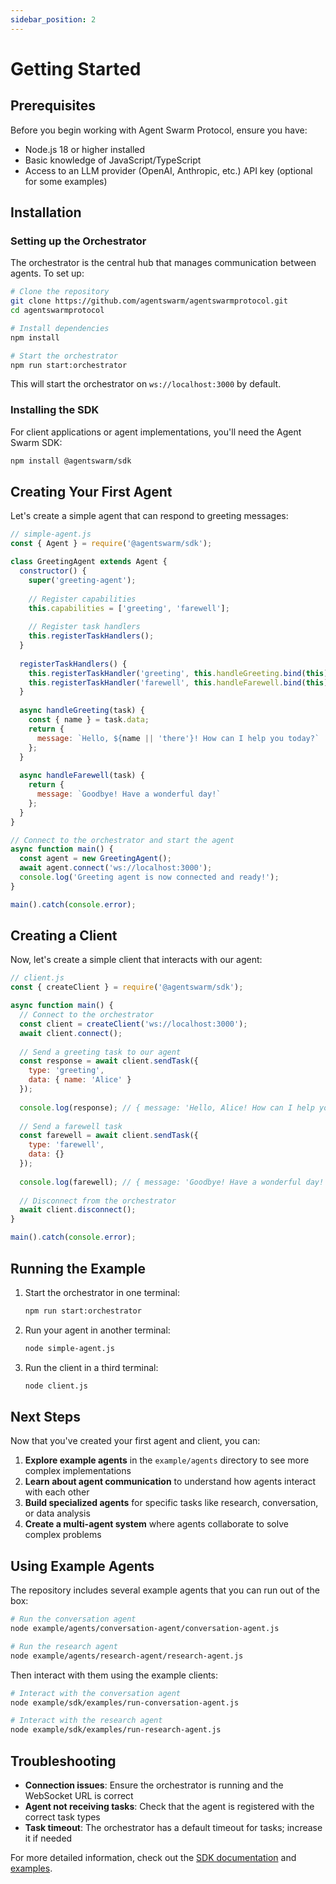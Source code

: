 ```yaml
---
sidebar_position: 2
---
```


# Getting Started

## Prerequisites

Before you begin working with Agent Swarm Protocol, ensure you have:

- Node.js 18 or higher installed
- Basic knowledge of JavaScript/TypeScript
- Access to an LLM provider (OpenAI, Anthropic, etc.) API key (optional for some examples)

## Installation

### Setting up the Orchestrator

The orchestrator is the central hub that manages communication between agents. To set up:

```bash
# Clone the repository
git clone https://github.com/agentswarm/agentswarmprotocol.git
cd agentswarmprotocol

# Install dependencies
npm install

# Start the orchestrator
npm run start:orchestrator
```

This will start the orchestrator on `ws://localhost:3000` by default.

### Installing the SDK

For client applications or agent implementations, you'll need the Agent Swarm SDK:

```bash
npm install @agentswarm/sdk
```

## Creating Your First Agent

Let's create a simple agent that can respond to greeting messages:

```javascript
// simple-agent.js
const { Agent } = require('@agentswarm/sdk');

class GreetingAgent extends Agent {
  constructor() {
    super('greeting-agent');
    
    // Register capabilities
    this.capabilities = ['greeting', 'farewell'];
    
    // Register task handlers
    this.registerTaskHandlers();
  }
  
  registerTaskHandlers() {
    this.registerTaskHandler('greeting', this.handleGreeting.bind(this));
    this.registerTaskHandler('farewell', this.handleFarewell.bind(this));
  }
  
  async handleGreeting(task) {
    const { name } = task.data;
    return {
      message: `Hello, ${name || 'there'}! How can I help you today?`
    };
  }
  
  async handleFarewell(task) {
    return {
      message: `Goodbye! Have a wonderful day!`
    };
  }
}

// Connect to the orchestrator and start the agent
async function main() {
  const agent = new GreetingAgent();
  await agent.connect('ws://localhost:3000');
  console.log('Greeting agent is now connected and ready!');
}

main().catch(console.error);
```

## Creating a Client

Now, let's create a simple client that interacts with our agent:

```javascript
// client.js
const { createClient } = require('@agentswarm/sdk');

async function main() {
  // Connect to the orchestrator
  const client = createClient('ws://localhost:3000');
  await client.connect();
  
  // Send a greeting task to our agent
  const response = await client.sendTask({
    type: 'greeting',
    data: { name: 'Alice' }
  });
  
  console.log(response); // { message: 'Hello, Alice! How can I help you today?' }
  
  // Send a farewell task
  const farewell = await client.sendTask({
    type: 'farewell',
    data: {}
  });
  
  console.log(farewell); // { message: 'Goodbye! Have a wonderful day!' }
  
  // Disconnect from the orchestrator
  await client.disconnect();
}

main().catch(console.error);
```

## Running the Example

1. Start the orchestrator in one terminal:
   ```bash
   npm run start:orchestrator
   ```

2. Run your agent in another terminal:
   ```bash
   node simple-agent.js
   ```

3. Run the client in a third terminal:
   ```bash
   node client.js
   ```

## Next Steps

Now that you've created your first agent and client, you can:

1. **Explore example agents** in the `example/agents` directory to see more complex implementations
2. **Learn about agent communication** to understand how agents interact with each other
3. **Build specialized agents** for specific tasks like research, conversation, or data analysis
4. **Create a multi-agent system** where agents collaborate to solve complex problems

## Using Example Agents

The repository includes several example agents that you can run out of the box:

```bash
# Run the conversation agent
node example/agents/conversation-agent/conversation-agent.js

# Run the research agent
node example/agents/research-agent/research-agent.js
```

Then interact with them using the example clients:

```bash
# Interact with the conversation agent
node example/sdk/examples/run-conversation-agent.js

# Interact with the research agent
node example/sdk/examples/run-research-agent.js
```

## Troubleshooting

- **Connection issues**: Ensure the orchestrator is running and the WebSocket URL is correct
- **Agent not receiving tasks**: Check that the agent is registered with the correct task types
- **Task timeout**: The orchestrator has a default timeout for tasks; increase it if needed

For more detailed information, check out the [SDK documentation](/docs/sdk) and [examples](/example). 